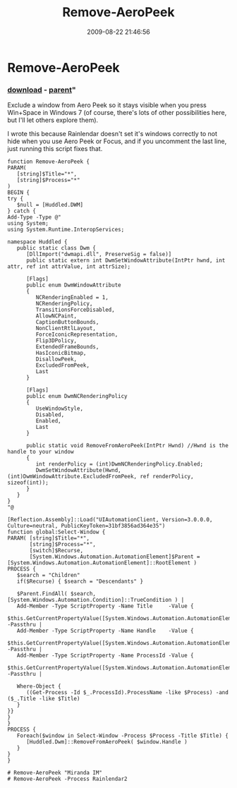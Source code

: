 ﻿---
pid:            1288
parent:         1287
children:       
poster:         Joel Bennett
title:          Remove-AeroPeek
date:           2009-08-22 21:46:56
format:         posh
---

# Remove-AeroPeek

### [download](1288.ps1) - [parent](1287.md)"

Exclude a window from Aero Peek so it stays visible when you press Win+Space in Windows 7 (of course, there's lots of other possibilities here, but I'll let others explore them).  

I wrote this because Rainlendar doesn't set it's windows correctly to not hide when you use Aero Peek or Focus, and if you uncomment the last line, just running this script fixes that.

```posh
function Remove-AeroPeek {
PARAM(
   [string]$Title="*", 
   [string]$Process="*"
)
BEGIN {
try { 
   $null = [Huddled.DWM]
} catch { 
Add-Type -Type @"
using System;
using System.Runtime.InteropServices;

namespace Huddled {
   public static class Dwm {
      [DllImport("dwmapi.dll", PreserveSig = false)]
      public static extern int DwmSetWindowAttribute(IntPtr hwnd, int attr, ref int attrValue, int attrSize);

      [Flags]
      public enum DwmWindowAttribute
      {
         NCRenderingEnabled = 1,
         NCRenderingPolicy,
         TransitionsForceDisabled,
         AllowNCPaint,
         CaptionButtonBounds,
         NonClientRtlLayout,
         ForceIconicRepresentation,
         Flip3DPolicy,
         ExtendedFrameBounds,
         HasIconicBitmap,
         DisallowPeek,
         ExcludedFromPeek,
         Last
      }

      [Flags]
      public enum DwmNCRenderingPolicy
      {
         UseWindowStyle,
         Disabled,
         Enabled,
         Last
      }

      public static void RemoveFromAeroPeek(IntPtr Hwnd) //Hwnd is the handle to your window
      {
         int renderPolicy = (int)DwmNCRenderingPolicy.Enabled;
         DwmSetWindowAttribute(Hwnd, (int)DwmWindowAttribute.ExcludedFromPeek, ref renderPolicy, sizeof(int));
      }
   }
}
"@

[Reflection.Assembly]::Load("UIAutomationClient, Version=3.0.0.0, Culture=neutral, PublicKeyToken=31bf3856ad364e35")
function global:Select-Window {
PARAM( [string]$Title="*", 
       [string]$Process="*", 
       [switch]$Recurse,
       [System.Windows.Automation.AutomationElement]$Parent = [System.Windows.Automation.AutomationElement]::RootElement ) 
PROCESS {
   $search = "Children"
   if($Recurse) { $search = "Descendants" }
   
   $Parent.FindAll( $search, [System.Windows.Automation.Condition]::TrueCondition ) | 
   Add-Member -Type ScriptProperty -Name Title     -Value {
               $this.GetCurrentPropertyValue([System.Windows.Automation.AutomationElement]::NameProperty)} -Passthru |
   Add-Member -Type ScriptProperty -Name Handle    -Value {
               $this.GetCurrentPropertyValue([System.Windows.Automation.AutomationElement]::NativeWindowHandleProperty)} -Passthru |
   Add-Member -Type ScriptProperty -Name ProcessId -Value {
               $this.GetCurrentPropertyValue([System.Windows.Automation.AutomationElement]::ProcessIdProperty)} -Passthru |

   Where-Object {
      ((Get-Process -Id $_.ProcessId).ProcessName -like $Process) -and ($_.Title -like $Title)
   }
}}
}
}
PROCESS {
   Foreach($window in Select-Window -Process $Process -Title $Title) { 
      [Huddled.Dwm]::RemoveFromAeroPeek( $window.Handle ) 
   }
}
}

# Remove-AeroPeek "Miranda IM"
# Remove-AeroPeek -Process Rainlendar2
```
